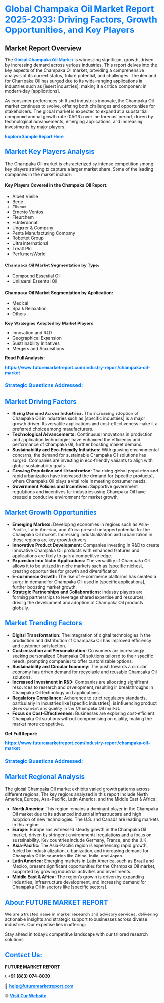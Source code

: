 <h1 style="color: #007BFF;">Global Champaka Oil Market Report 2025-2033: Driving Factors, Growth Opportunities, and Key Players</h1>

<section id="overview">
<h2>Market Report Overview</h2>
<p>The <a href="https://www.futuremarketreport.com/industry-report/champaka-oil-market" style="color: #007BFF; text-decoration: none;"><strong>Global Champaka Oil Market</strong></a> is witnessing significant growth, driven by increasing demand across various industries. This report delves into the key aspects of the Champaka Oil market, providing a comprehensive analysis of its current status, future potential, and challenges. The demand for Champaka Oil has surged due to its wide-ranging applications in industries such as [insert industries], making it a critical component in modern-day [applications].</p>
<p>As consumer preferences shift and industries innovate, the Champaka Oil market continues to evolve, offering both challenges and opportunities for stakeholders. The global market is expected to expand at a substantial compound annual growth rate (CAGR) over the forecast period, driven by technological advancements, emerging applications, and increasing investments by major players.</p>
</section>

<section id="overview">
<p><a href="https://www.futuremarketreport.com/request-sample/reportId=36783" style="color: #007BFF; text-decoration: none;"><strong>Explore Sample Report Here</strong></a></p>
</section>

<section id="key-players">
<h2 style="color: #007BFF;">Market Key Players Analysis</h2>
<p>The Champaka Oil market is characterized by intense competition among key players striving to capture a larger market share. Some of the leading companies in the market include:</p>
<h4>Key Players Covered in the Champaka Oil Report:</h4>
<ul><li>Albert Vieille</li><li>Berje</li><li>Elixens</li><li>Ernesto Ventos</li><li>Fleurchem</li><li>H.Interdonati</li><li>Ungerer &amp; Company</li><li>Penta Manufacturing Company</li><li>Robertet Group</li><li>Ultra international</li><li>Treatt Plc</li><li>PerfumersWorld</li></ul>
<h4>Champaka Oil Market Segmentation by Type:</h4>
<ul><li>Compound Essential Oil</li><li>Unilateral Essential Oil</li></ul>

<h4>Champaka Oil Market Segmentation by Application:</h4>
<ul><li>Medical</li><li>Spa &amp; Relaxation</li><li>Others</li></ul>
<p><strong>Key Strategies Adopted by Market Players:</strong></p>
<ul>
<li>Innovation and R&D</li>
<li>Geographical Expansion</li>
<li>Sustainability Initiatives</li>
<li>Mergers and Acquisitions</li>
</ul>
</section>

<section>
<p><strong>Read Full Analysis: </strong></p><a href="https://www.futuremarketreport.com/industry-report/champaka-oil-market" style="color: #007BFF; text-decoration: none;"><strong>https://www.futuremarketreport.com/industry-report/champaka-oil-market</strong></a>
<h3 style="color: #007BFF;">Strategic Questions Addressed:</h3>
</section>

<section id="driving-factors">
<h2 style="color: #007BFF;">Market Driving Factors</h2>
<ul>
<li><strong>Rising Demand Across Industries:</strong> The increasing adoption of Champaka Oil in industries such as [specific industries] is a major growth driver. Its versatile applications and cost-effectiveness make it a preferred choice among manufacturers.</li>
<li><strong>Technological Advancements:</strong> Continuous innovations in production and application technologies have enhanced the efficiency and performance of Champaka Oil, further boosting market demand.</li>
<li><strong>Sustainability and Eco-Friendly Initiatives:</strong> With growing environmental concerns, the demand for sustainable Champaka Oil solutions has surged. Companies are investing in eco-friendly variants to align with global sustainability goals.</li>
<li><strong>Growing Population and Urbanization:</strong> The rising global population and rapid urbanization have increased the demand for [specific products], where Champaka Oil plays a vital role in meeting consumer needs.</li>
<li><strong>Government Policies and Incentives:</strong> Supportive government regulations and incentives for industries using Champaka Oil have created a conducive environment for market growth.</li>
</ul>
</section>

<section id="growth-opportunities">
<h2 style="color: #007BFF;">Market Growth Opportunities</h2>
<ul>
<li><strong>Emerging Markets:</strong> Developing economies in regions such as Asia-Pacific, Latin America, and Africa present untapped potential for the Champaka Oil market. Increasing industrialization and urbanization in these regions are key growth drivers.</li>
<li><strong>Innovative Product Development:</strong> Companies investing in R&D to create innovative Champaka Oil products with enhanced features and applications are likely to gain a competitive edge.</li>
<li><strong>Expansion into Niche Applications:</strong> The versatility of Champaka Oil allows it to be utilized in niche markets such as [specific niches], creating opportunities for growth and diversification.</li>
<li><strong>E-commerce Growth:</strong> The rise of e-commerce platforms has created a surge in demand for Champaka Oil used in [specific applications], further boosting market growth.</li>
<li><strong>Strategic Partnerships and Collaborations:</strong> Industry players are forming partnerships to leverage shared expertise and resources, driving the development and adoption of Champaka Oil products globally.</li>
</ul>
</section>

<section id="trending-factors">
<h2 style="color: #007BFF;">Market Trending Factors</h2>
<ul>
<li><strong>Digital Transformation:</strong> The integration of digital technologies in the production and distribution of Champaka Oil has improved efficiency and customer satisfaction.</li>
<li><strong>Customization and Personalization:</strong> Consumers are increasingly seeking personalized Champaka Oil solutions tailored to their specific needs, prompting companies to offer customizable options.</li>
<li><strong>Sustainability and Circular Economy:</strong> The push towards a circular economy has driven demand for recyclable and reusable Champaka Oil solutions.</li>
<li><strong>Increased Investment in R&D:</strong> Companies are allocating significant resources to research and development, resulting in breakthroughs in Champaka Oil technology and applications.</li>
<li><strong>Regulatory Compliance:</strong> Adherence to strict regulatory standards, particularly in industries like [specific industries], is influencing product development and quality in the Champaka Oil market.</li>
<li><strong>Focus on Cost-Effectiveness:</strong> Businesses are exploring cost-efficient Champaka Oil solutions without compromising on quality, making the market more competitive.</li>
</ul>
</section>

<section>
<p><strong>Get Full Report: </strong></p><a href="https://www.futuremarketreport.com/industry-report/champaka-oil-market" style="color: #007BFF; text-decoration: none;"><strong>https://www.futuremarketreport.com/industry-report/champaka-oil-market</strong></a>
<h3 style="color: #007BFF;">Strategic Questions Addressed:</h3>
</section>


<section id="regional-analysis">
<h2 style="color: #007BFF;">Market Regional Analysis</h2>
<p>The global Champaka Oil market exhibits varied growth patterns across different regions. The key regions analyzed in this report include North America, Europe, Asia-Pacific, Latin America, and the Middle East & Africa:</p>
<ul>
<li><strong>North America:</strong> This region remains a dominant player in the Champaka Oil market due to its advanced industrial infrastructure and high adoption of new technologies. The U.S. and Canada are leading markets in this region.</li>
<li><strong>Europe:</strong> Europe has witnessed steady growth in the Champaka Oil market, driven by stringent environmental regulations and a focus on sustainability. Key countries include Germany, France, and the U.K.</li>
<li><strong>Asia-Pacific:</strong> The Asia-Pacific region is experiencing rapid growth, fueled by industrialization, urbanization, and increasing demand for Champaka Oil in countries like China, India, and Japan.</li>
<li><strong>Latin America:</strong> Emerging markets in Latin America, such as Brazil and Mexico, present significant opportunities for the Champaka Oil market, supported by growing industrial activities and investments.</li>
<li><strong>Middle East & Africa:</strong> The region’s growth is driven by expanding industries, infrastructure development, and increasing demand for Champaka Oil in sectors like [specific sectors].</li>
</ul>
</section>

<footer>
<h2 style="color: #007BFF;">About FUTURE MARKET REPORT</h2>
<p>We are a trusted name in market research and advisory services, delivering actionable insights and strategic support to businesses across diverse industries. Our expertise lies in offering:</p>

<p>Stay ahead in today’s competitive landscape with our tailored research solutions.</p>

<h2 style="color: #007BFF;">Contact Us:</h2>
<p><strong>FUTURE MARKET REPORT</strong></p>
<p>📞 <strong>+91 (883) 074-8030</strong></p>
<p>📧 <strong><a href="mailto:help@futuremarketreport.com" style="color: #007BFF;">help@futuremarketreport.com</a></strong></p>
<p>🌐 <strong><a href="https://www.futuremarketreport.com/" style="color: #007BFF;">Visit Our Website</a></strong></p>
</footer>